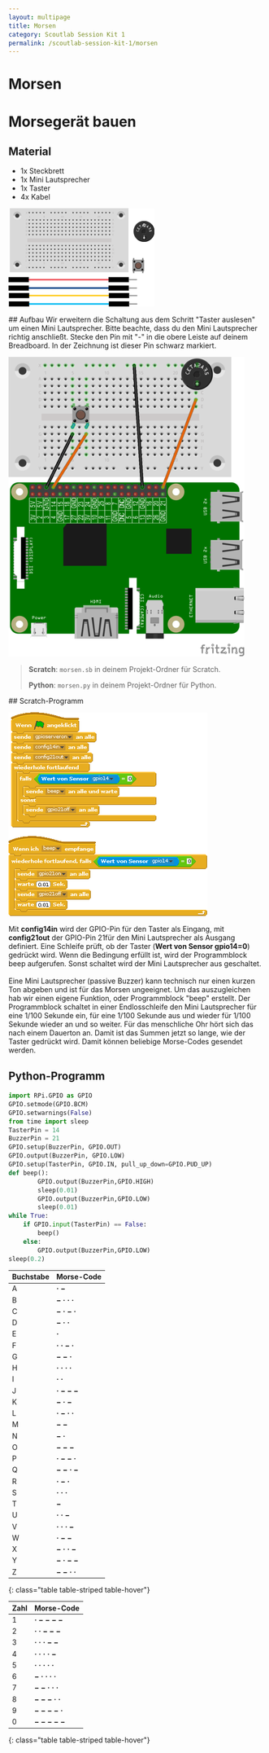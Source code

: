 ```yaml
---
layout: multipage
title: Morsen
category: Scoutlab Session Kit 1
permalink: /scoutlab-session-kit-1/morsen
---
```

# Morsen
# Morsegerät bauen
## Material
* 1x Steckbrett
* 1x Mini Lautsprecher
* 1x Taster
* 4x Kabel

![](images/material_morsen.png)
<div style="page-break-after: always;"></div>
## Aufbau
Wir erweitern die Schaltung aus dem Schritt "Taster auslesen" um einen Mini Lautsprecher. Bitte beachte, dass du den Mini Lautsprecher richtig anschließt. Stecke den Pin mit "-" in die obere Leiste auf deinem Breadboard. In der Zeichnung ist dieser Pin schwarz markiert.

![](images/button_buzzer_Steckplatine_gpio.png)


>**Scratch**: `morsen.sb` in deinem Projekt-Ordner für Scratch.
>
>**Python**: `morsen.py` in deinem Projekt-Ordner für Python.
<div style="page-break-after: always;"></div>
## Scratch-Programm

![](images/morsen.png)

Mit **config14in** wird der GPIO-Pin für den Taster als Eingang, mit **config21out** der GPIO-Pin 21für den Mini Lautsprecher als Ausgang definiert. Eine Schleife prüft, ob der Taster (**Wert von Sensor gpio14=0**) gedrückt wird. Wenn die Bedingung erfüllt ist, wird der Programmblock beep aufgerufen. Sonst schaltet wird der Mini Lautsprecher aus geschaltet.

<div class="alert alert-info" role="alert" style="margin-top:1.2em">
Eine Mini Lautsprecher (passive Buzzer) kann technisch nur einen kurzen Ton abgeben und ist für das Morsen ungeeignet. Um das auszugleichen hab wir einen eigene Funktion, oder Programmblock "beep" erstellt. Der Programmblock schaltet in einer Endlosschleife den Mini Lautsprecher für eine 1/100 Sekunde ein, für eine 1/100 Sekunde aus und  wieder für 1/100 Sekunde wieder an und so weiter.
Für das menschliche Ohr hört sich das nach einem Dauerton an. Damit ist das Summen jetzt so lange, wie der Taster gedrückt wird. Damit können beliebige Morse-Codes gesendet werden.</div>
<div style="page-break-after: always;"></div>

## Python-Programm

```python
import RPi.GPIO as GPIO
GPIO.setmode(GPIO.BCM)
GPIO.setwarnings(False)
from time import sleep
TasterPin = 14
BuzzerPin = 21
GPIO.setup(BuzzerPin, GPIO.OUT)
GPIO.output(BuzzerPin, GPIO.LOW)
GPIO.setup(TasterPin, GPIO.IN, pull_up_down=GPIO.PUD_UP)
def beep():
        GPIO.output(BuzzerPin,GPIO.HIGH)
        sleep(0.01)
        GPIO.output(BuzzerPin,GPIO.LOW)
        sleep(0.01)
while True:
    if GPIO.input(TasterPin) == False:
        beep()
    else:
        GPIO.output(BuzzerPin,GPIO.LOW)
sleep(0.2)
```


Buchstabe | Morse-Code
----------|-----------
A         | **· −**
B         | **− · · ·**
C         | **− · − ·**
D         | **− · ·**
E         | **·**
F         | **· · − ·**
G         | **− − ·**
H         | **· · · ·**
I         | **· ·**
J         | **· − − −**
K         | **− · −**
L         | **· − · ·**
M         | **− −**
N         | **− ·**
O         | **− − −**
P         | **· − − ·**
Q         | **− − · −**
R         | **· − ·**
S         | **· · ·**
T         | **−**
U         | **· · −**
V         | **· · · −**
W         | **· − −**
X         | **− · · −**
Y         | **− · − −**
Z         | **− − · ·**
{: class="table table-striped table-hover"}


Zahl   | Morse-Code
-------|-----------
1      | **· − − − −**
2      | **· · − − −**
3      | **· · · − −**
4      | **· · · · −**
5      | **· · · · ·**
6      | **− · · · ·**
7      | **− − · · ·**
8      | **− − − · ·**
9      | **− − − − ·**
0      | **− − − − −**
{: class="table table-striped table-hover"}
